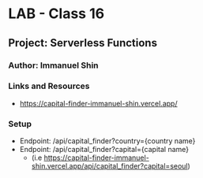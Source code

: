 # LAB - Class 16
## Project: Serverless Functions
### Author: Immanuel Shin
### Links and Resources

- https://capital-finder-immanuel-shin.vercel.app/ 
  
### Setup

- Endpoint: /api/capital_finder?country={country name}
- Endpoint: /api/capital_finder?capital={capital name}
  - (i.e https://capital-finder-immanuel-shin.vercel.app/api/capital_finder?capital=seoul)
